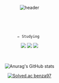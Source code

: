 <div align=center>


  
  
  
  ![header](https://capsule-render.vercel.app/api?type=Cylinder&color=5D5D5D&height=170&section=header&text=Junyoung%20Git%Hub!&fontSize=80)
  
 <br/>
 <br/>
 <br/>
   
 `✏️ Studying `
   
  <img src="https://img.shields.io/badge/Python-5D5D5D?style=for-the-badge&logo=Python&logoColor=white">
  
  
  
  <img src="https://img.shields.io/badge/Git-5D5D5D?style=for-the-badge&logo=Git&logoColor=white">
 
  <img src="https://img.shields.io/badge/VisualStudioCode-5D5D5D?style=for-the-badge&logo=VisualStudioCode&logoColor=white">
  
  
  <br/>
  <br/>
  <br/>
  
 ![Anurag's GitHub stats](https://github-readme-stats.vercel.app/api?username=benza97&show_icons=true&theme=dark)


[![Solved.ac
benza97](http://mazassumnida.wtf/api/v2/generate_badge?boj=benza97)](https://solved.ac/{handle})



</div>



















